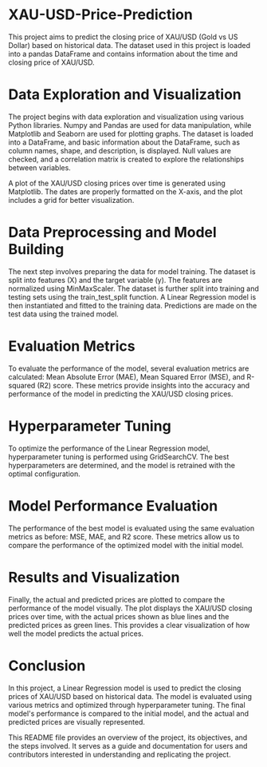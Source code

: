 # XAU-USD-Price-Prediction

This project aims to predict the closing price of XAU/USD (Gold vs US Dollar) based on historical data. The dataset used in this project is loaded into a pandas DataFrame and contains information about the time and closing price of XAU/USD.

# Data Exploration and Visualization

The project begins with data exploration and visualization using various Python libraries. Numpy and Pandas are used for data manipulation, while Matplotlib and Seaborn are used for plotting graphs. The dataset is loaded into a DataFrame, and basic information about the DataFrame, such as column names, shape, and description, is displayed. Null values are checked, and a correlation matrix is created to explore the relationships between variables.

A plot of the XAU/USD closing prices over time is generated using Matplotlib. The dates are properly formatted on the X-axis, and the plot includes a grid for better visualization.

# Data Preprocessing and Model Building

The next step involves preparing the data for model training. The dataset is split into features (X) and the target variable (y). The features are normalized using MinMaxScaler. The dataset is further split into training and testing sets using the train_test_split function.
A Linear Regression model is then instantiated and fitted to the training data. Predictions are made on the test data using the trained model.

# Evaluation Metrics

To evaluate the performance of the model, several evaluation metrics are calculated: Mean Absolute Error (MAE), Mean Squared Error (MSE), and R-squared (R2) score. These metrics provide insights into the accuracy and performance of the model in predicting the XAU/USD closing prices.

# Hyperparameter Tuning

To optimize the performance of the Linear Regression model, hyperparameter tuning is performed using GridSearchCV. The best hyperparameters are determined, and the model is retrained with the optimal configuration.

# Model Performance Evaluation

The performance of the best model is evaluated using the same evaluation metrics as before: MSE, MAE, and R2 score. These metrics allow us to compare the performance of the optimized model with the initial model.

# Results and Visualization

Finally, the actual and predicted prices are plotted to compare the performance of the model visually. The plot displays the XAU/USD closing prices over time, with the actual prices shown as blue lines and the predicted prices as green lines. This provides a clear visualization of how well the model predicts the actual prices.

# Conclusion

In this project, a Linear Regression model is used to predict the closing prices of XAU/USD based on historical data. The model is evaluated using various metrics and optimized through hyperparameter tuning. The final model's performance is compared to the initial model, and the actual and predicted prices are visually represented.

This README file provides an overview of the project, its objectives, and the steps involved. It serves as a guide and documentation for users and contributors interested in understanding and replicating the project.

